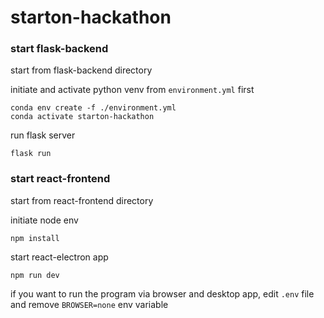 # starton-hackathon
### start flask-backend
start from flask-backend directory

initiate and activate python venv from `environment.yml` first
```
conda env create -f ./environment.yml
conda activate starton-hackathon
```

run flask server
```
flask run
```

### start react-frontend
start from react-frontend directory

initiate node env
```
npm install
```

start react-electron app
```
npm run dev
```

if you want to run the program via browser and desktop app, edit `.env` file and remove `BROWSER=none` env variable
